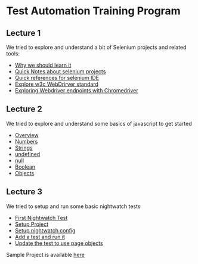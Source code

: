 # Test Automation Training Program

## Lecture 1

We tried to explore and understand a bit of Selenium projects and related tools:

* [Why we should learn it](01_Intro/00_Why_Learn_About_Under_The_Hood)
* [Quick Notes about selenium projects](01_Intro/01_Selenium_Projects)
* [Quick references for selenium IDE](01_Intro/02_Selenium_IDE)
* [Explore w3c WebDrirver standard](01_Intro/03_W3C_WebDriver/)
* [Exploring Webdriver endpoints with Chromedriver](01_Intro/03_W3C_WebDriver/README.md#chromedriver)

## Lecture 2

We tried to explore and understand some basics of javascript to get started

* [Overview](02_javascript/00_A_Quick_Survey_of_the_Language/README.md)
* [Numbers](02_javascript/00_A_Quick_Survey_of_the_Language/README.md#number)
* [Strings](02_javascript/00_A_Quick_Survey_of_the_Language/README.md#string)
* [undefined](02_javascript/00_A_Quick_Survey_of_the_Language/README.md#undefined)
* [null](02_javascript/00_A_Quick_Survey_of_the_Language/README.md#null)
* [Boolean](02_javascript/00_A_Quick_Survey_of_the_Language/README.md#booleans)
* [Objects](02_javascript/00_A_Quick_Survey_of_the_Language/README.md#object)

## Lecture 3

We tried to setup and run some basic nightwatch tests

* [First Nightwatch Test](03_Nightwatch/01_Getting_Started)
* [Setup Project](03_Nightwatch/01_Getting_Started/README.md#set-up-project)
* [Setup nightwatch config](03_Nightwatch/01_Getting_Started/README.md#setup-nightwatch-config)
* [Add a test and run it](03_Nightwatch/01_Getting_Started/README.md#add-a-test-and-run-it)
* [Update the test to use page objects](03_Nightwatch/01_Getting_Started/README.md#update-the-test-to-use-page-objects)

Sample Project is available [here](03_Nightwatch/01_Getting_Started/Sample_Project)
